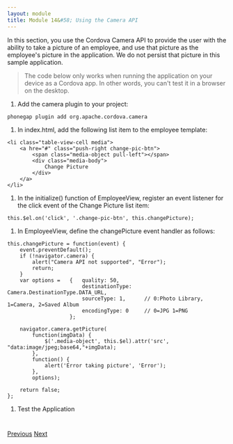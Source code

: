 ```yaml
---
layout: module
title: Module 14&#58; Using the Camera API
---
```

In this section, you use the Cordova Camera API to provide the user with the ability to take a picture of an employee, and use that picture as the employee's picture in the application. We do not persist that picture in this sample application.

> The code below only works when running the application on your device as a Cordova app. In other words, you can't test it in a browser on the desktop.


1. Add the camera plugin to your project:

  ```
  phonegap plugin add org.apache.cordova.camera
  ```

1. In index.html, add the following list item to the employee template:

  ```
  <li class="table-view-cell media">
      <a hre="#" class="push-right change-pic-btn">
          <span class="media-object pull-left"></span>
          <div class="media-body">
              Change Picture
          </div>
      </a>
  </li>
  ```

1. In the initialize() function of EmployeeView, register an event listener for the click event of the Change Picture list item:

  ```
  this.$el.on('click', '.change-pic-btn', this.changePicture);
  ```

1. In EmployeeView, define the changePicture event handler as follows:

  ```
  this.changePicture = function(event) {
      event.preventDefault();
      if (!navigator.camera) {
          alert("Camera API not supported", "Error");
          return;
      }
      var options =   {   quality: 50,
                          destinationType: Camera.DestinationType.DATA_URL,
                          sourceType: 1,      // 0:Photo Library, 1=Camera, 2=Saved Album
                          encodingType: 0     // 0=JPG 1=PNG
                      };

      navigator.camera.getPicture(
          function(imgData) {
              $('.media-object', this.$el).attr('src', "data:image/jpeg;base64,"+imgData);
          },
          function() {
              alert('Error taking picture', 'Error');
          },
          options);

      return false;
  };
  ```

1. Test the Application

<div class="row" style="margin-top:40px;">
<div class="col-sm-12">
<a href="contacts-api.html" class="btn btn-default"><i class="glyphicon glyphicon-chevron-left"></i> 
Previous</a>
<a href="camera-api.html" class="btn btn-default pull-right">Next <i class="glyphicon glyphicon-chevron-right"></i></a>
</div>
</div>


